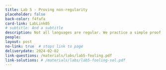 ```yaml
---
title: Lab 5 - Proving non-regularity
placeholder: false
back-color: f4fafa
card-link: LabLink05
# subtitle: And a subtitle
description: Not all languages are regular. We practice a simple proof technique for proving this.
people:
layout: post
no-link: true  # stops link to page 
deliverydate: 2024-02-02
link-questions: /materials/labs/lab5-fooling.pdf
link-solutions: # /materials/labs/lab5-fooling-sol.pdf
---
```










